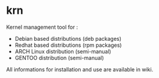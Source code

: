 # krn
Kernel management tool for : 
* Debian based distributions (deb packages)
* Redhat based distributions (rpm packages)
* ARCH Linux distribution (semi-manual)
* GENTOO distribution (semi-manual)

All informations for installation and use are available in wiki.
